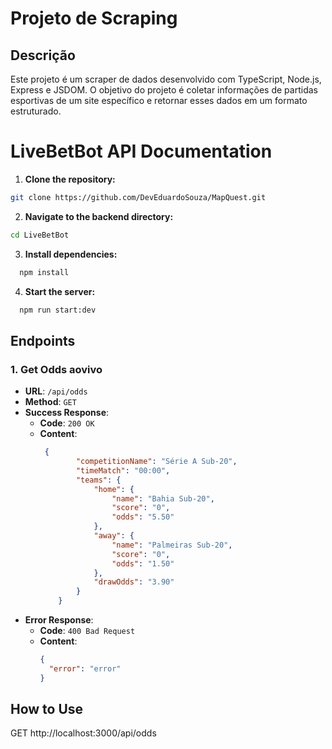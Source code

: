 # Projeto de Scraping

## Descrição
Este projeto é um scraper de dados desenvolvido com TypeScript, Node.js, Express e JSDOM. O objetivo do projeto é coletar informações de partidas esportivas de um site específico e retornar esses dados em um formato estruturado.

# LiveBetBot API Documentation 


1. **Clone the repository:**

```bash
git clone https://github.com/DevEduardoSouza/MapQuest.git
```

2. **Navigate to the backend directory:**

```bash
cd LiveBetBot
```


3. **Install dependencies:**

```bash
  npm install
````

4. **Start the server:**

```bash
  npm run start:dev
````

## Endpoints

### 1. Get Odds aovivo

- **URL**: `/api/odds`
- **Method**: `GET`
- **Success Response**:
  - **Code**: `200 OK`
  - **Content**: 
    ```json
     {
    		"competitionName": "Série A Sub-20",
    		"timeMatch": "00:00",
    		"teams": {
    			"home": {
    				"name": "Bahia Sub-20",
    				"score": "0",
    				"odds": "5.50"
    			},
    			"away": {
    				"name": "Palmeiras Sub-20",
    				"score": "0",
    				"odds": "1.50"
    			},
    			"drawOdds": "3.90"
    		}
    	}
    ```
- **Error Response**:
  - **Code**: `400 Bad Request`
  - **Content**: 
    ```json
    {
      "error": "error"
    }
    ```

## How to Use


GET http://localhost:3000/api/odds



